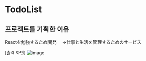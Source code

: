 # TodoList
## 프로젝트를 기획한 이유
Reactを勉強するため開発
　→仕事と生活を管理するためのサービス

[출력 화면]
![image](https://user-images.githubusercontent.com/71969021/118620209-3f831c80-b800-11eb-93ce-09c140f9893d.png)

